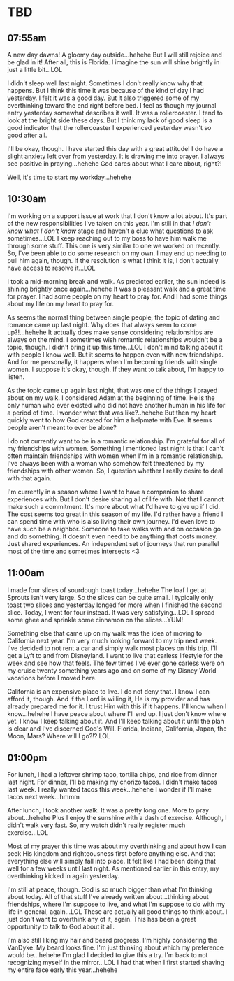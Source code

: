 # TBD

## 07:55am

A new day dawns! A gloomy day outside...hehehe But I will still rejoice and be glad in it! After all, this is Florida. I imagine the sun will shine brightly in just a little bit...LOL

I didn't sleep well last night. Sometimes I don't really know why that happens. But I think this time it was because of the kind of day I had yesterday. I felt it was a good day. But it also triggered some of my overthinking toward the end right before bed. I feel as though my journal entry yesterday somewhat describes it well. It was a rollercoaster. I tend to look at the bright side these days. But I think my lack of good sleep is a good indicator that the rollercoaster I experienced yesterday wasn't so good after all.

I'll be okay, though. I have started this day with a great attitude! I do have a slight anxiety left over from yesterday. It is drawing me into prayer. I always see positive in praying...hehehe God cares about what I care about, right?!

Well, it's time to start my workday...hehehe

## 10:30am

I'm working on a support issue at work that I don't know a lot about. It's part of the new responsibilities I've taken on this year. I'm still in that *I don't know what I don't know* stage and haven't a clue what questions to ask sometimes...LOL I keep reaching out to my boss to have him walk me through some stuff. This one is very similar to one we worked on recently. So, I've been able to do some research on my own. I may end up needing to pull him again, though. If the resolution is what I think it is, I don't actually have access to resolve it...LOL

I took a mid-morning break and walk. As predicted earlier, the sun indeed is shining brightly once again...hehehe It was a pleasant walk and a great time for prayer. I had some people on my heart to pray for. And I had some things about my life on my heart to pray for.

As seems the normal thing between single people, the topic of dating and romance came up last night. Why does that always seem to come up?!...hehehe It actually does make sense considering relationships are always on the mind. I sometimes wish romantic relationships wouldn't be a topic, though. I didn't bring it up this time...LOL I don't mind talking about it with people I know well. But it seems to happen even with new friendships. And for me personally, it happens when I'm becoming friends with single women. I suppose it's okay, though. If they want to talk about, I'm happy to listen.

As the topic came up again last night, that was one of the things I prayed about on my walk. I considered Adam at the beginning of time. He is the only human who ever existed who did not have another human in his life for a period of time. I wonder what that was like?..hehehe But then my heart quickly went to how God created for him a helpmate with Eve. It seems people aren't meant to ever be alone?

I do not currently want to be in a romantic relationship. I'm grateful for all of my friendships with women. Something I mentioned last night is that I can't often maintain friendships with women when I'm in a romantic relationship. I've always been with a woman who somehow felt threatened by my friendships with other women. So, I question whether I really desire to deal with that again.

I'm currently in a season where I want to have a companion to share experiences with. But I don't desire sharing all of life with. Not that I cannot make such a commitment. It's more about what I'd have to give up if I did. The cost seems too great in this season of my life. I'd rather have a friend I can spend time with who is also living their own journey. I'd even love to have such be a neighbor. Someone to take walks with and on occasion go and do something. It doesn't even need to be anything that costs money. Just shared experiences. An independent set of journeys that run parallel most of the time and sometimes intersects <3

## 11:00am

I made four slices of sourdough toast today...hehehe The loaf I get at Sprouts isn't very large. So the slices can be quite small. I typically only toast two slices and yesterday longed for more when I finished the second slice. Today, I went for four instead. It was very satisfying...LOL I spread some ghee and sprinkle some cinnamon on the slices...YUM!

Something else that came up on my walk was the idea of moving to California next year. I'm very much looking forward to my trip next week. I've decided to not rent a car and simply walk most places on this trip. I'll get a Lyft to and from Disneyland. I want to live that carless lifestyle for the week and see how that feels. The few times I've ever gone carless were on my cruise twenty something years ago and on some of my Disney World vacations before I moved here.

California is an expensive place to live. I do not deny that. I know I can afford it, though. And if the Lord is willing it, He is my provider and has already prepared me for it. I trust Him with this if it happens. I'll know when I know...hehehe I have peace about where I'll end up. I just don't know where yet. I know I keep talking about it. And I'll keep talking about it until the plan is clear and I've discerned God's Will. Florida, Indiana, California, Japan, the Moon, Mars? Where will I go?!? LOL

## 01:00pm

For lunch, I had a leftover shrimp taco, tortilla chips, and rice from dinner last night. For dinner, I'll be making my chorizo tacos. I didn't make tacos last week. I really wanted tacos this week...hehehe I wonder if I'll make tacos next week...hmmm

After lunch, I took another walk. It was a pretty long one. More to pray about...hehehe Plus I enjoy the sunshine with a dash of exercise. Although, I didn't walk very fast. So, my watch didn't really register much exercise...LOL

Most of my prayer this time was about my overthinking and about how I can seek His kingdom and righteousness first before anything else. And that everything else will simply fall into place. It felt like I had been doing that well for a few weeks until last night. As mentioned earlier in this entry, my overthinking kicked in again yesterday.

I'm still at peace, though. God is so much bigger than what I'm thinking about today. All of that stuff I've already written about...thinking about friendships, where I'm suppose to live, and what I'm suppose to do with my life in general, again...LOL These are actually all good things to think about. I just don't want to overthink any of it, again. This has been a great opportunity to talk to God about it all.

I'm also still liking my hair and beard progress. I'm highly considering the VanDyke. My beard looks fine. I'm just thinking about which my preference would be...hehehe I'm glad I decided to give this a try. I'm back to not recognizing myself in the mirror...LOL I had that when I first started shaving my entire face early this year...hehehe

